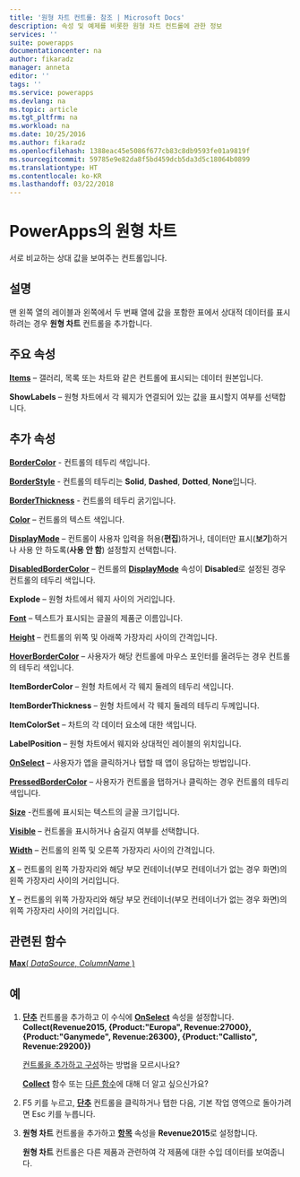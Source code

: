 ```yaml
---
title: '원형 차트 컨트롤: 참조 | Microsoft Docs'
description: 속성 및 예제를 비롯한 원형 차트 컨트롤에 관한 정보
services: ''
suite: powerapps
documentationcenter: na
author: fikaradz
manager: anneta
editor: ''
tags: ''
ms.service: powerapps
ms.devlang: na
ms.topic: article
ms.tgt_pltfrm: na
ms.workload: na
ms.date: 10/25/2016
ms.author: fikaradz
ms.openlocfilehash: 1388eac45e5086f677cb83c8db9593fe01a9819f
ms.sourcegitcommit: 59785e9e82da8f5bd459dcb5da3d5c18064b0899
ms.translationtype: HT
ms.contentlocale: ko-KR
ms.lasthandoff: 03/22/2018
---
```

# <a name="pie-chart-control-in-powerapps"></a>PowerApps의 원형 차트
서로 비교하는 상대 값을 보여주는 컨트롤입니다.

## <a name="description"></a>설명
맨 왼쪽 열의 레이블과 왼쪽에서 두 번째 열에 값을 포함한 표에서 상대적 데이터를 표시하려는 경우 **원형 차트** 컨트롤을 추가합니다.

## <a name="key-properties"></a>주요 속성
**[Items](properties-core.md)** – 갤러리, 목록 또는 차트와 같은 컨트롤에 표시되는 데이터 원본입니다.

**ShowLabels** – 원형 차트에서 각 웨지가 연결되어 있는 값을 표시할지 여부를 선택합니다.

## <a name="additional-properties"></a>추가 속성
**[BorderColor](properties-color-border.md)** - 컨트롤의 테두리 색입니다.

**[BorderStyle](properties-color-border.md)** - 컨트롤의 테두리는 **Solid**, **Dashed**, **Dotted**, **None**입니다.

**[BorderThickness](properties-color-border.md)** - 컨트롤의 테두리 굵기입니다.

**[Color](properties-color-border.md)** – 컨트롤의 텍스트 색입니다.

**[DisplayMode](properties-core.md)** – 컨트롤이 사용자 입력을 허용(**편집**)하거나, 데이터만 표시(**보기**)하거나 사용 안 하도록(**사용 안 함**) 설정할지 선택합니다.

**[DisabledBorderColor](properties-color-border.md)** – 컨트롤의 **[DisplayMode](properties-core.md)** 속성이 **Disabled**로 설정된 경우 컨트롤의 테두리 색입니다.

**Explode** – 원형 차트에서 웨지 사이의 거리입니다.

**[Font](properties-text.md)** – 텍스트가 표시되는 글꼴의 제품군 이름입니다.

**[Height](properties-size-location.md)** – 컨트롤의 위쪽 및 아래쪽 가장자리 사이의 간격입니다.

**[HoverBorderColor](properties-color-border.md)** – 사용자가 해당 컨트롤에 마우스 포인터를 올려두는 경우 컨트롤의 테두리 색입니다.

**ItemBorderColor** – 원형 차트에서 각 웨지 둘레의 테두리 색입니다.

**ItemBorderThickness** – 원형 차트에서 각 웨지 둘레의 테두리 두께입니다.

**ItemColorSet** – 차트의 각 데이터 요소에 대한 색입니다.

**LabelPosition** – 원형 차트에서 웨지와 상대적인 레이블의 위치입니다.

**[OnSelect](properties-core.md)** – 사용자가 앱을 클릭하거나 탭할 때 앱이 응답하는 방법입니다.

**[PressedBorderColor](properties-color-border.md)** – 사용자가 컨트롤을 탭하거나 클릭하는 경우 컨트롤의 테두리 색입니다.

**[Size](properties-text.md)** -컨트롤에 표시되는 텍스트의 글꼴 크기입니다.

**[Visible](properties-core.md)** – 컨트롤을 표시하거나 숨길지 여부를 선택합니다.

**[Width](properties-size-location.md)** – 컨트롤의 왼쪽 및 오른쪽 가장자리 사이의 간격입니다.

**[X](properties-size-location.md)** – 컨트롤의 왼쪽 가장자리와 해당 부모 컨테이너(부모 컨테이너가 없는 경우 화면)의 왼쪽 가장자리 사이의 거리입니다.

**[Y](properties-size-location.md)** – 컨트롤의 위쪽 가장자리와 해당 부모 컨테이너(부모 컨테이너가 없는 경우 화면)의 위쪽 가장자리 사이의 거리입니다.

## <a name="related-functions"></a>관련된 함수
[**Max**( *DataSource*, *ColumnName* )](../functions/function-aggregates.md)

## <a name="example"></a>예
1. **[단추](control-button.md)** 컨트롤을 추가하고 이 수식에 **[OnSelect](properties-core.md)** 속성을 설정합니다.<br>
   **Collect(Revenue2015, {Product:"Europa", Revenue:27000}, {Product:"Ganymede", Revenue:26300}, {Product:"Callisto", Revenue:29200})**
   
    [컨트롤을 추가하고 구성](../add-configure-controls.md)하는 방법을 모르시나요?
   
    **[Collect](../functions/function-clear-collect-clearcollect.md)** 함수 또는 [다른 함수](../formula-reference.md)에 대해 더 알고 싶으신가요?
2. F5 키를 누르고, **[단추](control-button.md)** 컨트롤을 클릭하거나 탭한 다음, 기본 작업 영역으로 돌아가려면 Esc 키를 누릅니다.
3. **원형 차트** 컨트롤을 추가하고 **[항목](properties-core.md)** 속성을 **Revenue2015**로 설정합니다.
   
    **원형 차트** 컨트롤은 다른 제품과 관련하여 각 제품에 대한 수입 데이터를 보여줍니다.

